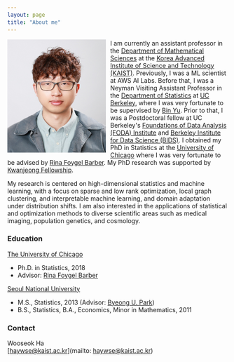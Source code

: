```yaml
---
layout: page
title: "About me"
---
```


<img src="profile.jpg" alt="hi"
     style="float: left; margin-right: 10px; width: 225px; height: 258px;" />

I am currently an assistant professor in the [Department of Mathematical Sciences](https://mathsci.kaist.ac.kr/home/en/) at the [Korea Advanced Institute of Science and Technology (KAIST)](https://www.kaist.ac.kr/en/). Previously, I was a ML scientist at AWS AI Labs. Before that, I was a Neyman Visiting Assistant Professor in the [Department of Statistics](https://statistics.berkeley.edu/) at [UC Berkeley](https://www.berkeley.edu/), where I was very fortunate to be supervised by [Bin Yu](https://www.stat.berkeley.edu/~binyu/Site/Welcome.html). Prior to that, I was a Postdoctoral fellow at UC Berkeley's [Foundations of Data Analysis (FODA) Institute](https://foda.berkeley.edu/) and [Berkeley Institute for Data Science (BIDS)](https://bids.berkeley.edu/). I obtained my PhD in Statistics at the [University of Chicago](http://galton.uchicago.edu/) where I was very fortunate to be advised by [Rina Foygel Barber](http://galton.uchicago.edu/~rina/). My PhD research was supported by [Kwanjeong Fellowship](http://en.ikef.or.kr/).

My research is centered on high-dimensional statistics and machine learning, with a focus on sparse and low rank optimization, local graph clustering, and interpretable machine learning, and domain adaptation under distribution shifts. I am also interested in the applications of statistical and optimization methods to diverse scientific areas such as medical imaging, population genetics, and cosmology. 

### **Education**
[The University of Chicago](https://www.uchicago.edu/)
* Ph.D. in Statistics, 2018
* Advisor: [Rina Foygel Barber](http://galton.uchicago.edu/~rina/)

[Seoul National University](http://en.snu.ac.kr/)
* M.S., Statistics, 2013 (Advisor: [Byeong U. Park](https://stat.snu.ac.kr/theostat/BUPark.htm))
* B.S., Statistics, B.A., Economics, Minor in Mathematics, 2011

### **Contact**
Wooseok Ha  
[haywse@kaist.ac.kr](mailto: haywse@kaist.ac.kr)
